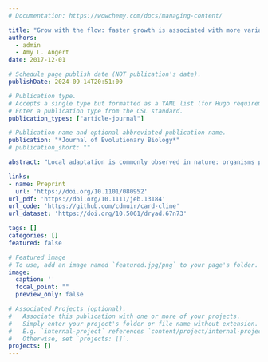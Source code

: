 ```yaml
---
# Documentation: https://wowchemy.com/docs/managing-content/

title: "Grow with the flow: faster growth is associated with more variable precipitation in a perennial herb"
authors: 
  - admin
  - Amy L. Angert
date: 2017-12-01

# Schedule page publish date (NOT publication's date).
publishDate: 2024-09-14T20:51:00

# Publication type.
# Accepts a single type but formatted as a YAML list (for Hugo requirements).
# Enter a publication type from the CSL standard.
publication_types: ["article-journal"]

# Publication name and optional abbreviated publication name.
publication: "*Journal of Evolutionary Biology*"
# publication_short: ""

abstract: "Local adaptation is commonly observed in nature: organisms perform well in their natal environment, but poorly outside it. Correlations between traits and latitude, or latitudinal clines, are among the most common pieces of evidence for local adaptation, but identifying the traits under selection and the selective agents is challenging. Here, we investigated a latitudinal cline in growth and photosynthesis across 16 populations of the perennial herb Erythranthe cardinalis (Phrymaceae). Using machine learning methods, we identify interannual variation in precipitation as a likely selective agent: southern populations from more variable environments had higher photosynthetic rates and grew faster. We hypothesize that selection may favour a more annualized life history – grow now rather than save for next year – in environments where severe droughts occur more often. Thus, our study provides insight into how species may adapt if Mediterranean climates become more variable due to climate change."

links:
- name: Preprint
  url: 'https://doi.org/10.1101/080952'
url_pdf: 'https://doi.org/10.1111/jeb.13184'
url_code: 'https://github.com/cdmuir/card-cline'
url_dataset: 'https://doi.org/10.5061/dryad.67n73'

tags: []
categories: []
featured: false

# Featured image
# To use, add an image named `featured.jpg/png` to your page's folder. 
image:
  caption: ''
  focal_point: ""
  preview_only: false

# Associated Projects (optional).
#   Associate this publication with one or more of your projects.
#   Simply enter your project's folder or file name without extension.
#   E.g. `internal-project` references `content/project/internal-project/index.md`.
#   Otherwise, set `projects: []`.
projects: []
---
```

